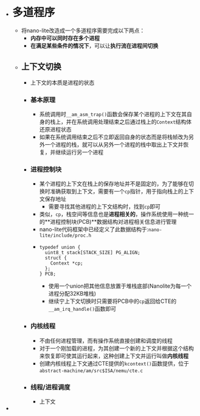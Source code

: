 - # 多道程序
	- 将nano-lite改造成一个多道程序需要完成以下两点：
		- **内存中可以同时存在多个进程**
		- **在满足某些条件的情况下**，可以让**执行流在进程间切换**
	- ## 上下文切换
		- 上下文的本质是进程的状态
		- ### 基本原理
			- 系统调用时``__am_asm_trap()``函数会保存某个进程的上下文在其自身的栈上，并在系统调用处理结束之后通过栈上的``Context``结构体还原进程状态
			- 如果在系统调用结束之后不立即返回自身的状态而是将栈帧改为另外一个进程的栈，就可以从另外一个进程的栈中取出上下文并恢复，并继续运行另一个进程
		- ### 进程控制块
			- 某个进程的上下文在栈上的保存地址并不是固定的，为了能够在切换时准确获取到上下文，需要有一个``cp``指针，用于指向栈上的上下文保存地址
				- 需要寻找其他进程的上下文结构时，找到``cp``即可
			- 类似，``cp``，栈空间等信息也是**进程相关的**，操作系统使用一种统一的**进程控制块(PCB)**数据结构对进程相关信息进行管理
			- nano-lite代码框架中已经定义了此数据结构于:``nano-lite/include/proc.h``
			- ```
			  typedef union {
			    uint8_t stack[STACK_SIZE] PG_ALIGN;
			    struct {
			      Context *cp;
			    };
			  } PCB;
			  ```
				- 使用一个union把其他信息放置于堆栈底部(Nanolite为每一个进程分配32KB堆栈)
				- 继续宁上下文切换时只需要将PCB中的``cp``返回给CTE的``__am_irq_handle()``函数即可
		- ### 内核线程
			- 不由任何进程管理，而有操作系统直接创建和调度的线程
			- 对于一个刚加载的进程，为其创建一个新的上下文并根据这个结构来恢复即可使其运行起来，这种创建上下文并运行叫做**内核线程**
			- 创建内核线程上下文通过CTE提供的``kcontext()``函数提供，位于``abstract-machine/am/src$ISA/nemu/cte.c``
		- ### 线程/进程调度
			- 上下文
-